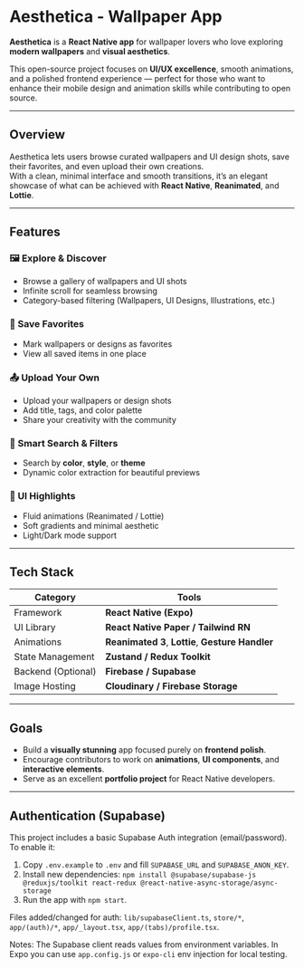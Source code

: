 # Aesthetica - Wallpaper App  

**Aesthetica** is a **React Native app** for wallpaper lovers who love exploring **modern wallpapers** and **visual aesthetics**.  

This open-source project focuses on **UI/UX excellence**, smooth animations, and a polished frontend experience — perfect for those who want to enhance their mobile design and animation skills while contributing to open source.  

---

## Overview  

Aesthetica lets users browse curated wallpapers and UI design shots, save their favorites, and even upload their own creations.  
With a clean, minimal interface and smooth transitions, it’s an elegant showcase of what can be achieved with **React Native**, **Reanimated**, and **Lottie**.  

---

## Features  

### 🖼️ Explore & Discover  
- Browse a gallery of wallpapers and UI shots  
- Infinite scroll for seamless browsing  
- Category-based filtering (Wallpapers, UI Designs, Illustrations, etc.)  

### 💾 Save Favorites  
- Mark wallpapers or designs as favorites  
- View all saved items in one place  

### 📤 Upload Your Own  
- Upload your wallpapers or design shots  
- Add title, tags, and color palette  
- Share your creativity with the community  

### 🎨 Smart Search & Filters  
- Search by **color**, **style**, or **theme**  
- Dynamic color extraction for beautiful previews  

### 🌈 UI Highlights  
- Fluid animations (Reanimated / Lottie)  
- Soft gradients and minimal aesthetic  
- Light/Dark mode support  

---

## Tech Stack  

| Category | Tools |
|-----------|-------|
| Framework | **React Native (Expo)** |
| UI Library | **React Native Paper / Tailwind RN** |
| Animations | **Reanimated 3**, **Lottie**, **Gesture Handler** |
| State Management | **Zustand / Redux Toolkit** |
| Backend (Optional) | **Firebase / Supabase** |
| Image Hosting | **Cloudinary / Firebase Storage** |

---

## Goals  

- Build a **visually stunning** app focused purely on **frontend polish**.  
- Encourage contributors to work on **animations**, **UI components**, and **interactive elements**.  
- Serve as an excellent **portfolio project** for React Native developers.  

---

## Authentication (Supabase)

This project includes a basic Supabase Auth integration (email/password). To enable it:

1. Copy `.env.example` to `.env` and fill `SUPABASE_URL` and `SUPABASE_ANON_KEY`.
2. Install new dependencies: `npm install @supabase/supabase-js @reduxjs/toolkit react-redux @react-native-async-storage/async-storage`
3. Run the app with `npm start`.

Files added/changed for auth: `lib/supabaseClient.ts`, `store/*`, `app/(auth)/*`, `app/_layout.tsx`, `app/(tabs)/profile.tsx`.

Notes: The Supabase client reads values from environment variables. In Expo you can use `app.config.js` or `expo-cli` env injection for local testing.
